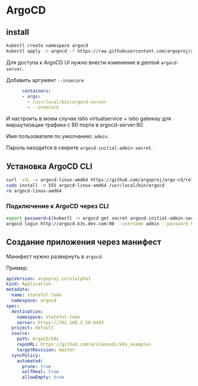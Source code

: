 # ArgoCD

## install

```bash
kubectl create namespace argocd
kubectl apply -n argocd -f https://raw.githubusercontent.com/argoproj/argo-cd/stable/manifests/install.yaml
```

Для доступа к ArgoCD UI нужно внести изменение в деплой `argocd-server`.

Добавить аргумент `--insecure` 

```yaml
      containers:
      - args:
        - /usr/local/bin/argocd-server
        - --insecure
```

И настроить в моем случае istio virtualservice + istio gateway для маршутизации трафика с 80 порта в argocd-server:80

Имя пользователя по умолчанию: `admin`.

Пароль находится в секрете `argocd-initial-admin-secret`.

## Установка ArgoCD CLI

```bash
curl -sSL -o argocd-linux-amd64 https://github.com/argoproj/argo-cd/releases/latest/download/argocd-linux-amd64
sudo install -m 555 argocd-linux-amd64 /usr/local/bin/argocd
rm argocd-linux-amd64
```

### Подключение к ArgoCD через CLI
```bash
export password=$(kubectl -n argocd get secret argocd-initial-admin-secret -o jsonpath="{.data.password}" | base64 -d; echo)
argocd login http://argocd.k3s.dev.com:80 --username admin --password $password --insecure
```

## Создание приложения через манифест
Манифест нужно развернуть в `argocd`.

Пример:

```yaml
apiVersion: argoproj.io/v1alpha1
kind: Application
metadata:
  name: stateful-todo
  namespace: argocd
spec:
  destination:
    namespace: stateful-todo
    server: https://192.168.2.50:6443
  project: default
  source:
    path: ArgoCD/k8s
    repoURL: https://github.com/arslanovdi/k8s_examples
    targetRevision: master
  syncPolicy:
    automated:
      prune: true
      selfHeal: true
      allowEmpty: true
```